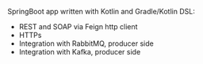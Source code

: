 SpringBoot app written with Kotlin and Gradle/Kotlin DSL:
- REST and SOAP via Feign http client
- HTTPs
- Integration with RabbitMQ, producer side
- Integration with Kafka, producer side